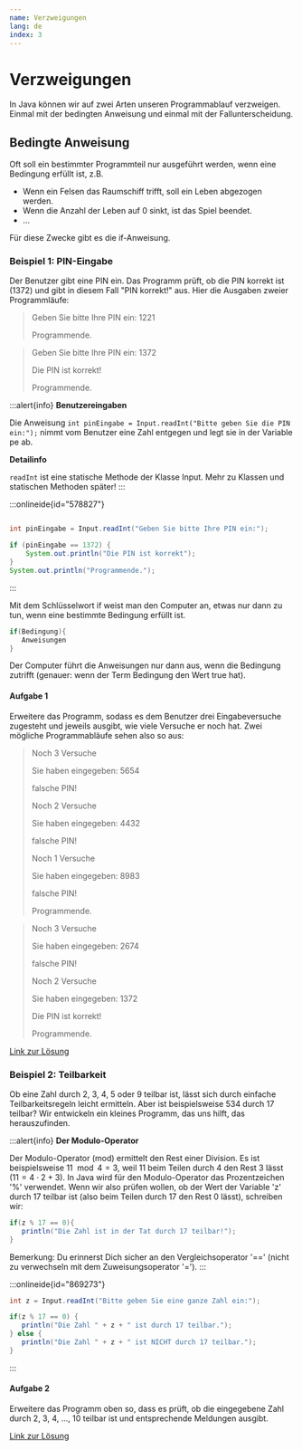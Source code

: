 ```yaml
---
name: Verzweigungen
lang: de
index: 3
---
```


# Verzweigungen

In Java können wir auf zwei Arten unseren Programmablauf verzweigen. Einmal mit der bedingten Anweisung und einmal mit der Fallunterscheidung.

## Bedingte Anweisung

Oft soll ein bestimmter Programmteil nur ausgeführt werden, wenn eine Bedingung erfüllt ist, z.B.

- Wenn ein Felsen das Raumschiff trifft, soll ein Leben abgezogen werden.
- Wenn die Anzahl der Leben auf 0 sinkt, ist das Spiel beendet.
- …

Für diese Zwecke gibt es die if-Anweisung.

### Beispiel 1: PIN-Eingabe

Der Benutzer gibt eine PIN ein. Das Programm prüft, ob die PIN korrekt ist (1372) und gibt in diesem Fall "PIN korrekt!" aus. Hier die Ausgaben zweier Programmläufe: 

> Geben Sie bitte Ihre PIN ein: 1221 
>
> Programmende.

> Geben Sie bitte Ihre PIN ein: 1372
>
> Die PIN ist korrekt!
>
> Programmende.

:::alert{info}
**Benutzereingaben**

Die Anweisung `int pinEingabe = Input.readInt("Bitte geben Sie die PIN ein:");` nimmt vom Benutzer eine Zahl entgegen und legt sie in der Variable pe ab.

**Detailinfo**

`readInt` ist eine statische Methode der Klasse Input. Mehr zu Klassen und statischen Methoden später! 
:::

:::onlineide{id="578827"}

```java Beispiel.java

int pinEingabe = Input.readInt("Geben Sie bitte Ihre PIN ein:");

if (pinEingabe == 1372) {
    System.out.println("Die PIN ist korrekt");
}
System.out.println("Programmende.");
```

:::


Mit dem Schlüsselwort if weist man den Computer an, etwas nur dann zu tun, wenn eine bestimmte Bedingung erfüllt ist.

```java
if(Bedingung){
   Anweisungen
}
```

Der Computer führt die Anweisungen nur dann aus, wenn die Bedingung zutrifft (genauer: wenn der Term Bedingung den Wert true hat).

#### Aufgabe 1

Erweitere das Programm, sodass es dem Benutzer drei Eingabeversuche zugesteht und jeweils ausgibt, wie viele Versuche er noch hat. Zwei mögliche Programmabläufe sehen also so aus: 

> Noch 3 Versuche
>
> Sie haben eingegeben: 5654
>
> falsche PIN!
>
> Noch 2 Versuche
>
> Sie haben eingegeben: 4432
>
> falsche PIN!
>
> Noch 1 Versuche
>
> Sie haben eingegeben: 8983
>
> falsche PIN!
>
> Programmende.

> Noch 3 Versuche
>
> Sie haben eingegeben: 2674
>
> falsche PIN!
>
> Noch 2 Versuche
>
> Sie haben eingegeben: 1372
>
> Die PIN ist korrekt!
>
> Programmende.

[Link zur Lösung](https://onlineide.openpatch.org/#json=CSgolLwHeJjDFwl80Oou-)


### Beispiel 2: Teilbarkeit

Ob eine Zahl durch 2, 3, 4, 5 oder 9 teilbar ist, lässt sich durch einfache Teilbarkeitsregeln leicht ermitteln. Aber ist beispielsweise 534 durch 17 teilbar? Wir entwickeln ein kleines Programm, das uns hilft, das herauszufinden. 

:::alert{info}
**Der Modulo-Operator**

Der Modulo-Operator (mod) ermittelt den Rest einer Division. Es ist beispielsweise $11 \mod 4=3$, weil 11 beim Teilen durch 4 den Rest 3 lässt $(11=4⋅2+3)$. In Java wird für den Modulo-Operator das Prozentzeichen '%' verwendet. Wenn wir also prüfen wollen, ob der Wert der Variable 'z' durch 17 teilbar ist (also beim Teilen durch 17 den Rest 0 lässt), schreiben wir:

```java
if(z % 17 == 0){
   println("Die Zahl ist in der Tat durch 17 teilbar!");
}
```

Bemerkung: Du erinnerst Dich sicher an den Vergleichsoperator '==' (nicht zu verwechseln mit dem Zuweisungsoperator '='). 
:::

:::onlineide{id="869273"}

```java Beispiel.java
int z = Input.readInt("Bitte geben Sie eine ganze Zahl ein:");

if(z % 17 == 0) {
   println("Die Zahl " + z + " ist durch 17 teilbar.");
} else {
   println("Die Zahl " + z + " ist NICHT durch 17 teilbar.");
}
```

:::

#### Aufgabe 2

Erweitere das Programm oben so, dass es prüft, ob die eingegebene Zahl durch 2, 3, 4, …, 10 teilbar ist und entsprechende Meldungen ausgibt. 

[Link zur Lösung](https://onlineide.openpatch.org/#json=4rP6mWq1iNn-xlFJNwP7k)